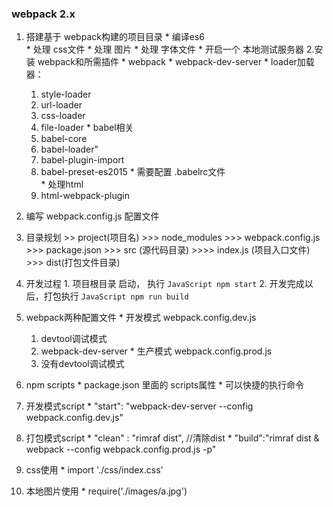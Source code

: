 ### webpack 2.x

  1. 搭建基于 webpack构建的项目目录
    * 编译es6  
    * 处理 css文件
    * 处理 图片
    * 处理 字体文件
    * 开启一个 本地测试服务器
  2.安装 webpack和所需插件
    * webpack
    * webpack-dev-server
    * loader加载器：
      1. style-loader
      2. url-loader
      3. css-loader
      4. file-loader
    * babel相关
      1. babel-core
      2. babel-loader"
      3. babel-plugin-import
      4. babel-preset-es2015
    * 需要配置 .babelrc文件  
    * 处理html
      1. html-webpack-plugin
  3. 编写 webpack.config.js 配置文件
  4. 目录规划
    >> project(项目名)
    >>> node_modules
    >>> webpack.config.js
    >>> package.json
    >>> src (源代码目录)
    >>>> index.js (项目入口文件)
    >>> dist(打包文件目录)
  5. 开发过程
    1. 项目根目录 启动， 执行
    ``` JavaScript
    npm start
    ```
    2. 开发完成以后，打包执行
    ``` JavaScript
    npm run build
    ```


  7. webpack两种配置文件
    * 开发模式 webpack.config.dev.js
      1. devtool调试模式
      2. webpack-dev-server
    * 生产模式 webpack.config.prod.js
      1. 没有devtool调试模式
  8. npm scripts
    * package.json 里面的 scripts属性
    * 可以快捷的执行命令
  9. 开发模式script
    *     "start": "webpack-dev-server --config webpack.config.dev.js"
  10. 打包模式script
    * "clean" : "rimraf dist", //清除dist
    *     "build":"rimraf dist & webpack --config webpack.config.prod.js -p"

  11. css使用
    * import './css/index.css'
  12. 本地图片使用
     * require('./images/a.jpg')
